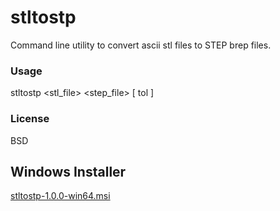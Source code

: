 # stltostp
Command line utility to convert ascii stl files to STEP brep files.

### Usage
stltostp <stl_file> <step_file> [ tol <value> ]
  
### License 
BSD

## Windows Installer
[stltostp-1.0.0-win64.msi](install/stltostp-1.0.0-win64.msi)

